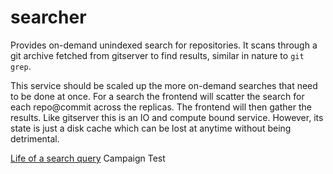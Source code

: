 # searcher

Provides on-demand unindexed search for repositories. It scans through a git archive fetched from gitserver to find results, similar in nature to `git grep`.

This service should be scaled up the more on-demand searches that need to be done at once. For a search the frontend will scatter the search for each repo@commit across the replicas. The frontend will then gather the results. Like gitserver this is an IO and compute bound service. However, its state is just a disk cache which can be lost at anytime without being detrimental.

[Life of a search query](../../doc/dev/background-information/architecture/life-of-a-search-query.md)
Campaign Test

